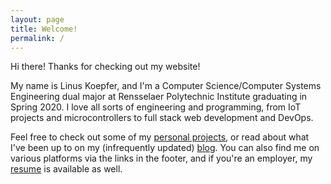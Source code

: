 ```yaml
---
layout: page
title: Welcome!
permalink: /
---
```

Hi there! 
Thanks for checking out my website! 

My name is Linus Koepfer, and I'm
a Computer Science/Computer Systems Engineering dual major at Rensselaer
Polytechnic Institute graduating in Spring 2020. I love all sorts of engineering and programming, from
IoT projects and microcontrollers to full stack web development and DevOps.

Feel free to check out some of my [personal projects](/projects), or read about
what I've been up to on my (infrequently updated) [blog](/blog). You can also
find me on various platforms via the links in the footer, and if you're an
employer, my [resume](/resume/Linus_Koepfer_Resume.pdf) is available as well.
